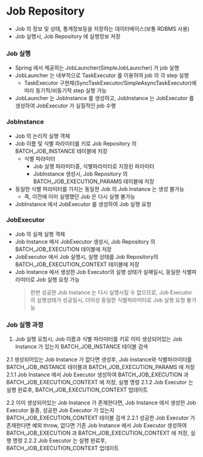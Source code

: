 # Job Repository
* Job 의 정보 및 상태, 통계정보등을 저장하는 데이터베이스(보통 RDBMS 사용)
* Job 실행시, Job Repository 에 실행정보 저장

### Job 실행
* Spring 에서 제공하는 JobLauncher(SimpleJobLauncher) 가 job 실행
* JobLauncher 는 내부적으로 TaskExecutor 를 이용하여 job 의 각 step 실행
	* TaskExecutor 구현체(SyncTaskExecutor/SimpleAsyncTaskExecutor)에 따라 동기적/비동기적 step 실행 가능
* JobLauncher 는 JobInstance 를 생성하고, JobInstance 는 JobExecutor 를 생성하여 JobExecutor 가 실질적인 job 수행

### JobInstance
* Job 의 논리적 실행 객체
* Job 이름 및 식별 파라미터를 키로 Job Repository 의 BATCH_JOB_INSTANCE 테이블에 저장
	* 식별 파라미터
		* Job 실행 파라미터중, 식별파라미터로 지정된 파라미터
		* JobInstance 생성시, Job Repository 의 BATCH_JOB_EXECUTION_PARAMS 테이블에 저장
* 동일한 식별 파라미터를 가지는 동일한 Job 의 Job Instance 는 생성 불가능
	* 즉, 이전에 이미 실행했던 Job 은 다시 실행 불가능
* JobInstance 에서 JobExecutor 를 생성하여 Job 실행 요청 

### JobExecutor
* Job 의 실제 실행 객체
* Job Instance 에서 JobExecutor 생성시, Job Repository 의 BATCH_JOB_EXECUTION 테이블에 저장
* JobExecutor 에서 Job 실행시, 실행 상태를 Job Repository의 BATCH_JOB_EXECUTION_CONTEXT 테이블에 저장
* Job Instance 에서 생성한 Job Executor의 실행 상태가 실패일시, 동일한 식별파라미터로 Job 실행 요청 가능
	> 한번 성공한 Job Instance 는 다시 실행시킬 수 없으므로, Job Executor 의 실행상태가 성공일시, 더이상 동일한 식별파라미터로 Job 실행 요청 불가능

### Job 실행 과정
1. Job 실행 요청시, Job 이름과 식별 파라미터를 키로 이미 생성되어있는 Job Instance 가 있는지 BATCH_JOB_INSTANCE 테이블 검색

2.1 생성되어있는 Job Instance 가 없다면 생성후, Job Instance와 식별파라미터를 BATCH_JOB_INSTANCE 테이블과 BATCH_JOB_EXECUTION_PARAMS 에 저장
2.1.1 Job Instance 에서 Job Executor 생성하여 BATCH_JOB_EXECUTION 과 BATCH_JOB_EXECUTION_CONTEXT 에 저장, 실행 명령
2.1.2 Job Executor 는 실행 완료후, BATCH_JOB_EXECUTION_CONTEXT 업데이트

2.2 이미 생성되어있는 Job Instance 가 존재한다면, Job Instance 에서 생성한 Job Executor 들중, 성공한 Job Executor 가 있는지 BATCH_JOB_EXECUTION_CONTEXT 테이블 검색
2.2.1 성공한 Job Executor 가 존재한다면 예외 throw, 없다면 기존 Job Instance 에서 Job Executor 생성하여 BATCH_JOB_EXECUTION 과 BATCH_JOB_EXECUTION_CONTEXT 에 저장, 실행 명령
2.2.2 Job Executor 는 실행 완료후, BATCH_JOB_EXECUTION_CONTEXT 업데이트